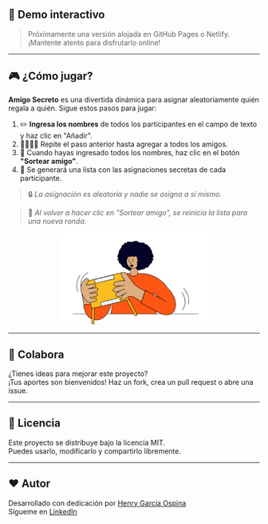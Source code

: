 ## 👀 Demo interactivo

> Próximamente una versión alojada en GitHub Pages o Netlify.  
> ¡Mantente atento para disfrutarlo online!

---

## 🎮 ¿Cómo jugar?

**Amigo Secreto** es una divertida dinámica para asignar aleatoriamente quién regala a quién. Sigue estos pasos para jugar:

1. ✏️ **Ingresa los nombres** de todos los participantes en el campo de texto y haz clic en "Añadir".
2. 🧍‍♀️🧍‍♂️ Repite el paso anterior hasta agregar a todos los amigos.
3. 🔁 Cuando hayas ingresado todos los nombres, haz clic en el botón **"Sortear amigo"**.
4. 🎁 Se generará una lista con las asignaciones secretas de cada participante.

> 🔒 *La asignación es aleatoria y nadie se asigna a sí mismo.*

> 📌 *Al volver a hacer clic en "Sortear amigo", se reinicia la lista para una nueva ronda.*

<p align="center">
  <img src="./assets/amigo-secreto.png" alt="Imagen de amigo secreto" width="300"/>
</p>

---

## 🤝 Colabora

¿Tienes ideas para mejorar este proyecto?  
¡Tus aportes son bienvenidos! Haz un fork, crea un pull request o abre una issue.

---

## 📜 Licencia

Este proyecto se distribuye bajo la licencia MIT.  
Puedes usarlo, modificarlo y compartirlo libremente.

---

## ❤️ Autor

Desarrollado con dedicación por [Henry García Ospina](https://github.com/hgarciaospina)  
Sígueme en [LinkedIn](https://www.linkedin.com/in/henry-garcía-ospina)